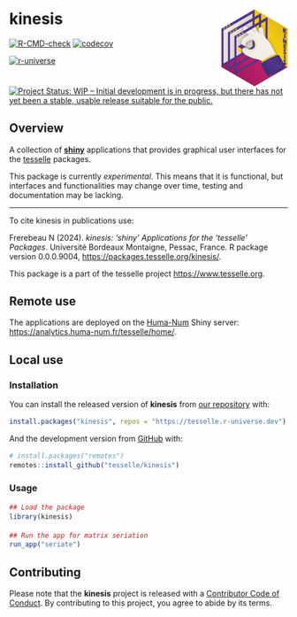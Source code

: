 
<!-- README.md is generated from README.Rmd. Please edit that file -->

# kinesis <img width=120px src="man/figures/logo.png" align="right" />

<!-- badges: start -->

[![R-CMD-check](https://github.com/tesselle/kinesis/workflows/R-CMD-check/badge.svg)](https://github.com/tesselle/kinesis/actions)
[![codecov](https://codecov.io/gh/tesselle/kinesis/branch/master/graph/badge.svg)](https://codecov.io/gh/tesselle/kinesis)

<a href="https://tesselle.r-universe.dev/kinesis"
class="pkgdown-devel"><img
src="https://tesselle.r-universe.dev/badges/kinesis"
alt="r-universe" /></a>

[![Project Status: WIP – Initial development is in progress, but there
has not yet been a stable, usable release suitable for the
public.](https://www.repostatus.org/badges/latest/wip.svg)](https://www.repostatus.org/#wip)
<!-- badges: end -->

## Overview

A collection of [**shiny**](https://shiny.rstudio.com) applications that
provides graphical user interfaces for the
[tesselle](https://www.tesselle.org) packages.

This package is currently *experimental*. This means that it is
functional, but interfaces and functionalities may change over time,
testing and documentation may be lacking.

------------------------------------------------------------------------

To cite kinesis in publications use:

Frerebeau N (2024). *kinesis: ‘shiny’ Applications for the ‘tesselle’
Packages*. Université Bordeaux Montaigne, Pessac, France. R package
version 0.0.0.9004, <https://packages.tesselle.org/kinesis/>.

This package is a part of the tesselle project
<https://www.tesselle.org>.

## Remote use

The applications are deployed on the [Huma-Num](https://www.huma-num.fr)
Shiny server: <https://analytics.huma-num.fr/tesselle/home/>.

## Local use

### Installation

You can install the released version of **kinesis** from [our
repository](https://tesselle.r-universe.dev) with:

``` r
install.packages("kinesis", repos = "https://tesselle.r-universe.dev")
```

And the development version from [GitHub](https://github.com/) with:

``` r
# install.packages("remotes")
remotes::install_github("tesselle/kinesis")
```

### Usage

``` r
## Load the package
library(kinesis)

## Run the app for matrix seriation
run_app("seriate")
```

## Contributing

Please note that the **kinesis** project is released with a [Contributor
Code of Conduct](https://www.tesselle.org/conduct.html). By contributing
to this project, you agree to abide by its terms.
